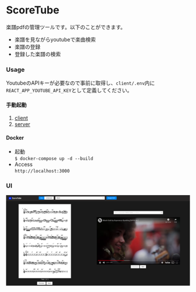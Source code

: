 # ScoreTube
楽譜pdfの管理ツールです。以下のことができます。
* 楽譜を見ながらyoutubeで楽曲検索
* 楽譜の登録
* 登録した楽譜の検索

### Usage
YoutubeのAPIキーが必要なので事前に取得し、`client/.env`内に`REACT_APP_YOUTUBE_API_KEY`として定義してください。

#### 手動起動
1. [client](/client/README.md)
2. [server](/server/README.md)

#### Docker
* 起動  
`$ docker-compose up -d --build`
* Access  
`http://localhost:3000`
### UI
<img src="cap.png"/>
